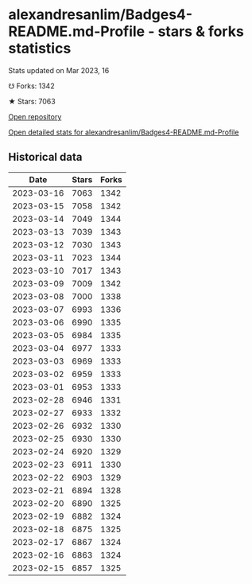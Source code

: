 # alexandresanlim/Badges4-README.md-Profile - stars & forks statistics

Stats updated on Mar 2023, 16

☋ Forks: 1342

★ Stars: 7063

[Open repository](https://github.com/alexandresanlim/Badges4-README.md-Profile)

[Open detailed stats for alexandresanlim/Badges4-README.md-Profile](https://reviewgithub.com/rep/alexandresanlim/Badges4-README.md-Profile)

## Historical data
| Date | Stars | Forks |
|------|-------|-------|
| 2023-03-16 | 7063 | 1342 | 
| 2023-03-15 | 7058 | 1342 | 
| 2023-03-14 | 7049 | 1344 | 
| 2023-03-13 | 7039 | 1343 | 
| 2023-03-12 | 7030 | 1343 | 
| 2023-03-11 | 7023 | 1344 | 
| 2023-03-10 | 7017 | 1343 | 
| 2023-03-09 | 7009 | 1342 | 
| 2023-03-08 | 7000 | 1338 | 
| 2023-03-07 | 6993 | 1336 | 
| 2023-03-06 | 6990 | 1335 | 
| 2023-03-05 | 6984 | 1335 | 
| 2023-03-04 | 6977 | 1333 | 
| 2023-03-03 | 6969 | 1333 | 
| 2023-03-02 | 6959 | 1333 | 
| 2023-03-01 | 6953 | 1333 | 
| 2023-02-28 | 6946 | 1331 | 
| 2023-02-27 | 6933 | 1332 | 
| 2023-02-26 | 6932 | 1330 | 
| 2023-02-25 | 6930 | 1330 | 
| 2023-02-24 | 6920 | 1329 | 
| 2023-02-23 | 6911 | 1330 | 
| 2023-02-22 | 6903 | 1329 | 
| 2023-02-21 | 6894 | 1328 | 
| 2023-02-20 | 6890 | 1325 | 
| 2023-02-19 | 6882 | 1324 | 
| 2023-02-18 | 6875 | 1325 | 
| 2023-02-17 | 6867 | 1324 | 
| 2023-02-16 | 6863 | 1324 | 
| 2023-02-15 | 6857 | 1325 | 

